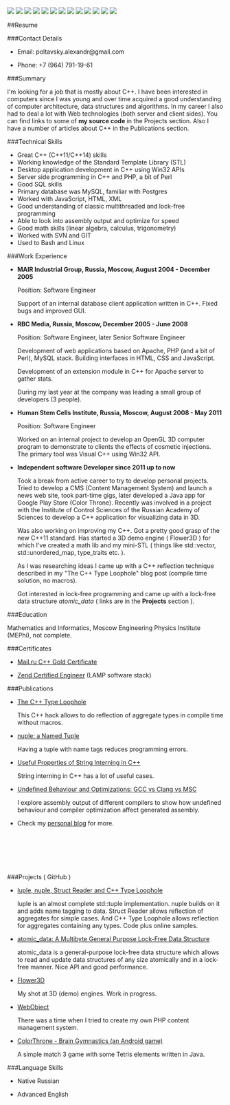 
 <div id="resume">

<img src="images/cpp.png" class="resume-logo" />
<img src="images/java.png" class="resume-logo" />
<img src="images/mysql.png" class="resume-logo" />
<img src="images/git.png" class="resume-logo" />
<img src="images/svn.png" class="resume-logo" />
<img src="images/linux.png" class="resume-logo" />
<img src="images/vim.png" class="resume-logo" />
<img src="images/php.png" class="resume-logo" />
<img src="images/javascript.png" class="resume-logo" />
<img src="images/android.png" class="resume-logo" />
<img src="images/perl.png" class="resume-logo" />
<img src="images/directx.png" class="resume-logo" />
<img src="images/opengl.png" class="resume-logo" />


##Resume


###Contact Details

  * Email: poltavsky.alexandr&#64;gmail.com

  * Phone: +7 (964) 791-19-61


###Summary

  I'm looking for a job that is mostly about C++. I have been interested in computers since I was 
  young and over time acquired a good understanding of computer architecture, data structures and
  algorithms. In my career I also had to deal a lot with Web technologies (both server and client
  sides). You can find links to some of **my source code** in the Projects section. Also I have 
  a number of articles about C++ in the Publications section.


###Technical Skills

  * Great C++ (C++11/C++14) skills
  * Working knowledge of the Standard Template Library (STL)
  * Desktop application development in C++ using Win32 APIs
  * Server side programming in C++ and PHP, a bit of Perl
  * Good SQL skills
  * Primary database was MySQL, familiar with Postgres
  * Worked with JavaScript, HTML, XML
  * Good understanding of classic multithreaded and lock-free programming
  * Able to look into assembly output and optimize for speed
  * Good math skills (linear algebra, calculus, trigonometry)
  * Worked with SVN and GIT
  * Used to Bash and Linux


###Work Experience

* **MAIR Industrial Group, Russia, Moscow, August 2004 - December 2005**

  Position: Software Engineer

  Support of an internal database client application written in C++. Fixed bugs and improved GUI.


* **RBC Media, Russia, Moscow, December 2005 - June 2008**

  Position: Software Engineer, later Senior Software Engineer

  Development of web applications based on Apache, PHP (and a bit of Perl), MySQL stack. Building 
  interfaces in HTML, CSS and JavaScript.

  Development of an extension module in C++ for Apache server to gather stats.

  During my last year at the company was leading a small group of developers (3 people).


* **Human Stem Cells Institute, Russia, Moscow, August 2008 - May 2011**

  Position: Software Engineer

  Worked on an internal project to develop an OpenGL 3D computer program to demonstrate to clients
  the effects of cosmetic injections. The primary tool was Visual C++ using Win32 API.


* **Independent software Developer since 2011 up to now**

  Took a break from active career to try to develop personal projects. Tried to develop a 
  CMS (Content Management System) and launch a news web site, took part-time gigs, later 
  developed a Java app for Google Play Store (Color Throne). Recently was involved in a project
  with the Institute of Control Sciences of the Russian Academy of Sciences to develop a C++
  application for visualizing data in 3D.

  Was also working on improving my C++. Got a pretty good grasp of the new C++11 standard. Has 
  started a 3D demo engine ( Flower3D ) for which I've created a math lib and my mini-STL 
  ( things like std::vector, std::unordered\_map, type\_traits etc. ).

  As I was researching ideas I came up with a C++ reflection technique described in my "The C++
  Type Loophole" blog post (compile time solution, no macros).

  Got interested in lock-free programming and came up with a lock-free data structure 
  *atomic\_data* ( links are in the **Projects** section ).
  

###Education

  Mathematics and Informatics, Moscow Engineering Physics Institute (MEPhi), not complete.


###Certificates

  * [Mail.ru C++ Gold Certificate](https://certification.mail.ru/certificates/d7f3561b-7cda-44b7-9110-1b0fc35f0285/en/)
  
  * [Zend Certified Engineer](http://www.zend.com/en/yellow-pages/ZEND004080) (LAMP software stack)


###Publications

  * [The C++ Type Loophole](http://alexpolt.github.io/type-loophole.html)

    This C++ hack allows to do reflection of aggregate types in compile time without macros.

  * [nuple: a Named Tuple](http://alexpolt.github.io/named-tuple.html)

    Having a tuple with name tags reduces programming errors.

  * [Useful Properties of String Interning in C++](http://alexpolt.github.io/intern.html)

    String interning in C++ has a lot of useful cases.

  * [Undefined Behaviour and Optimizations: GCC vs Clang vs MSC](http://alexpolt.github.io/undefined.html)

    I explore assembly output of different compilers to show how undefined behaviour and 
    compiler optimization affect generated assembly.

  * Check my [personal blog](http://alexpolt.github.io/) for more.


<div style="height: 80px"></div>

###Projects ( GitHub )

  * [luple, nuple, Struct Reader and C++ Type Loophole](https://github.com/alexpolt/luple)

    luple is an almost complete std::tuple implementation. nuple builds on it and adds name
    tagging to data. Struct Reader allows reflection of aggregates for simple cases. And
    C++ Type Loophole allows reflection for aggregates containing any types. Code plus online
    samples.

  * [atomic\_data: A Multibyte General Purpose Lock-Free Data Structure](https://github.com/alexpolt/atomic_data)

    atomic_data is a general-purpose lock-free data structure which allows to read and update
    data structures of any size atomically and in a lock-free manner. Nice API and good performance.

  * [Flower3D](https://github.com/alexpolt/flower3d)

    My shot at 3D (demo) engines. Work in progress.

  * [WebObject](https://github.com/alexpolt/WebObject)

    There was a time when I tried to create my own PHP content management system.

  * [ColorThrone - Brain Gymnastics (an Android game)](https://github.com/alexpolt/colorthrone)

    A simple match 3 game with some Tetris elements written in Java.


###Language Skills

  * Native Russian

  * Advanced English


<div style="clear: both;"></div>

 </div>

<div style="height: 535px"></div>

